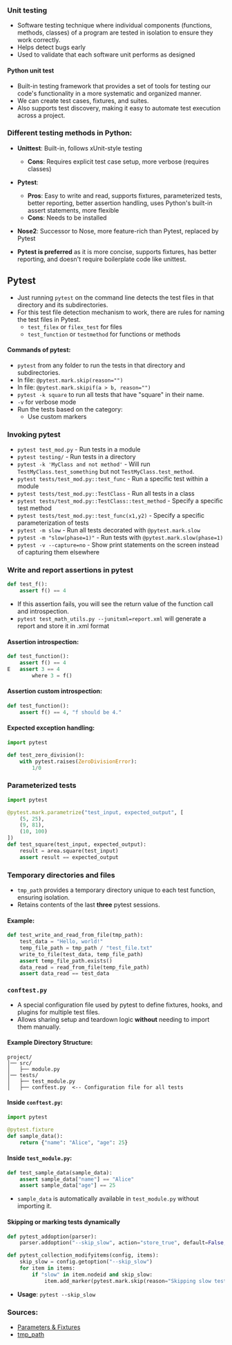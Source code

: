### Unit testing 
- Software testing technique where individual components (functions, methods, classes) of a program are tested in isolation to ensure they work correctly.
- Helps detect bugs early
- Used to validate that each software unit performs as designed

#### Python unit test
- Built-in testing framework that provides a set of tools for testing our code's functionality in a more systematic and organized manner.
- We can create test cases, fixtures, and suites.
- Also supports test discovery, making it easy to automate test execution across a project.

### Different testing methods in Python:
- **Unittest**: Built-in, follows xUnit-style testing
  - **Cons**: Requires explicit test case setup, more verbose (requires classes)
- **Pytest**:
  - **Pros**: Easy to write and read, supports fixtures, parameterized tests, better reporting, better assertion handling, uses Python's built-in assert statements, more flexible
  - **Cons**: Needs to be installed
- **Nose2**: Successor to Nose, more feature-rich than Pytest, replaced by Pytest

- **Pytest is preferred** as it is more concise, supports fixtures, has better reporting, and doesn't require boilerplate code like unittest.

## Pytest

- Just running `pytest` on the command line detects the test files in that directory and its subdirectories.
- For this test file detection mechanism to work, there are rules for naming the test files in Pytest.
  - `test_filex` or `filex_test` for files
  - `test_function` or `testmethod` for functions or methods

#### Commands of pytest:
- `pytest` from any folder to run the tests in that directory and subdirectories.
- In file: `@pytest.mark.skip(reason="")`
- In file: `@pytest.mark.skipif(a > b, reason="")`
- `pytest -k square` to run all tests that have "square" in their name.
- `-v` for verbose mode
- Run the tests based on the category:
  - Use custom markers

### Invoking pytest
- `pytest test_mod.py` - Run tests in a module
- `pytest testing/` - Run tests in a directory
- `pytest -k 'MyClass and not method'` - Will run `TestMyClass.test_something` but not `TestMyClass.test_method`.
- `pytest tests/test_mod.py::test_func` - Run a specific test within a module
- `pytest tests/test_mod.py::TestClass` - Run all tests in a class
- `pytest tests/test_mod.py::TestClass::test_method` - Specify a specific test method
- `pytest tests/test_mod.py::test_func(x1,y2)` - Specify a specific parameterization of tests
- `pytest -m slow` - Run all tests decorated with `@pytest.mark.slow`
- `pytest -m "slow(phase=1)"` - Run tests with `@pytest.mark.slow(phase=1)`
- `pytest -v --capture=no` - Show print statements on the screen instead of capturing them elsewhere

### Write and report assertions in pytest
```python
def test_f():
    assert f() == 4
```
- If this assertion fails, you will see the return value of the function call and introspection.
- `pytest test_math_utils.py --junitxml=report.xml` will generate a report and store it in .xml format

#### Assertion introspection:
```python
def test_function():
    assert f() == 4
E   assert 3 == 4
        where 3 = f()
```

#### Assertion custom introspection:
```python
def test_function():
    assert f() == 4, "f should be 4."
```

#### Expected exception handling:
```python
import pytest

def test_zero_division():
    with pytest.raises(ZeroDivisionError):
        1/0
```

### Parameterized tests
```python
import pytest

@pytest.mark.parametrize("test_input, expected_output", [
    (5, 25),
    (9, 81),
    (10, 100)
])
def test_square(test_input, expected_output):
    result = area.square(test_input)
    assert result == expected_output
```

### Temporary directories and files
- `tmp_path` provides a temporary directory unique to each test function, ensuring isolation.
- Retains contents of the last **three** pytest sessions.

#### Example:
```python
def test_write_and_read_from_file(tmp_path):
    test_data = "Hello, world!"
    temp_file_path = tmp_path / "test_file.txt"
    write_to_file(test_data, temp_file_path)
    assert temp_file_path.exists()
    data_read = read_from_file(temp_file_path)
    assert data_read == test_data
```

### `conftest.py`
- A special configuration file used by pytest to define fixtures, hooks, and plugins for multiple test files.
- Allows sharing setup and teardown logic **without** needing to import them manually.

#### Example Directory Structure:
```
project/
│── src/
│   ├── module.py
│── tests/
│   ├── test_module.py
│   ├── conftest.py  <-- Configuration file for all tests
```

#### Inside `conftest.py`:
```python
import pytest

@pytest.fixture
def sample_data():
    return {"name": "Alice", "age": 25}
```

#### Inside `test_module.py`:
```python
def test_sample_data(sample_data):
    assert sample_data["name"] == "Alice"
    assert sample_data["age"] == 25
```

- `sample_data` is automatically available in `test_module.py` without importing it.

#### Skipping or marking tests dynamically
```python
def pytest_addoption(parser):
    parser.addoption("--skip_slow", action="store_true", default=False, help="Skip slow tests")

def pytest_collection_modifyitems(config, items):
    skip_slow = config.getoption("--skip_slow")
    for item in items:
        if "slow" in item.nodeid and skip_slow:
            item.add_marker(pytest.mark.skip(reason="Skipping slow test"))
```
- **Usage**: `pytest --skip_slow`

### Sources:
- [Parameters & Fixtures](https://medium.com/@ramanish1992/pytest-parameter-and-fixtures-13f6fdbd48c9)
- [tmp_path](https://medium.com/@mikolaj.fido/unveiling-the-power-of-tmp-path-simplify-your-testing-with-clean-and-isolated-i-o-47906da7ec80)

